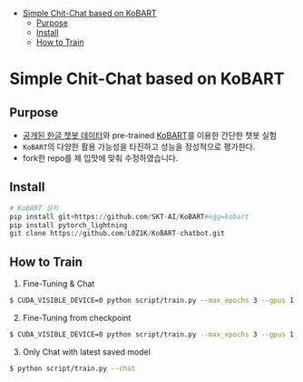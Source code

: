 - [Simple Chit-Chat based on KoBART](#simple-chit-chat-based-on-kobart)
  - [Purpose](#purpose)
  - [Install](#install)
  - [How to Train](#how-to-train)

# Simple Chit-Chat based on KoBART 


## Purpose

- [공개된 한글 챗봇 데이터](https://github.com/songys/Chatbot_data)와 pre-trained [KoBART](https://github.com/SKT-AI/KoBART)를 이용한 간단한 챗봇 실험
- `KoBART`의 다양한 활용 가능성을 타진하고 성능을 정성적으로 평가한다.
- fork한 repo를 제 입맛에 맞춰 수정하였습니다.

## Install

```python
# KoBART 설치 
pip install git+https://github.com/SKT-AI/KoBART#egg=kobart
pip install pytorch_lightning
git clone https://github.com/L0Z1K/KoBART-chatbot.git
```

## How to Train

1. Fine-Tuning & Chat

```bash
$ CUDA_VISIBLE_DEVICE=0 python script/train.py --max_epochs 3 --gpus 1 --train --chat --train_file /path/to/your/file
```

2. Fine-Tuning from checkpoint

```bash
$ CUDA_VISIBLE_DEVICE=0 python script/train.py --max_epochs 3 --gpus 1 --train --load-ckpt --chat --train_file /path/to/your/file
```

3. Only Chat with latest saved model

```bash
$ python script/train.py --chat
```
